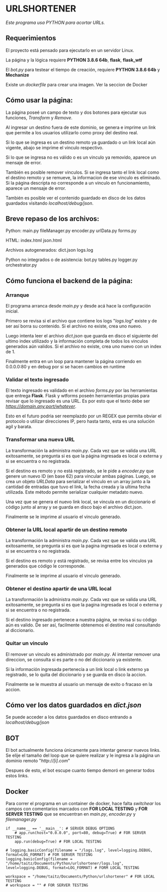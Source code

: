# URLSHORTENER

_Este programa usa PYTHON para acortar URLs._

## Requerimientos

El proyecto está pensado para ejecutarlo en un servidor Linux.

La página y la lógica requiere **PYTHON 3.8.6 64b**, **flask**, **flask_wtf**

El _bot.py_ para testear el tiempo de creación, requiere **PYTHON 3.8.6 64b** y **Mechanize**

Existe un _dockerfile_ para crear una imagen. Ver la seccion de Docker

## Cómo usar la página:

La página poseé un campo de texto y dos botones para ejecutar sus funciones, _Transform_ y _Remove_.

Al ingresar un destino fuera de este dominio, se genera e imprime un link que permite a los usuarios utilizarlo como proxy del destino real.

Si lo que se ingresa es un destino remoto ya guardado o un link local aún vigente, abajo se imprime el vinculo respectivo.

Si lo que se ingresa no es válido o es un vinculo ya removido, aparece un mensaje de error.

También es posible remover vinculos. Si se ingresa tanto el link local como el destino remoto y se remueve, la informacion de ese vinculo es eliminado.
Si la página descripta no corresponde a un vinculo en funcionamiento, aparece un mensaje de error.

También es posible ver el contenido guardado en disco de los datos guardados visitando _localhost/debug/json_.

## Breve repaso de los archivos:
 
Python:
main.py
fileManager.py
encoder.py
urlData.py
forms.py
 
HTML:
index.html
json.html
 
Archivos autogenerados:
dict.json
logs.log
 
Python no integrados o de asistencia:
bot.py
tables.py
logger.py
orchestrator.py
 

## Cómo funciona el backend de la página:

### Arranque
El programa arranca desde _main.py_ y desde acá hace la configuración inicial.

Primero se revisa si el archivo que contiene los logs "_logs.log_" existe y de ser así borra su contenido.
Si el archivo no existe, crea uno nuevo.

Luego intenta leer el archivo _dict.json_ que guarda en disco el siguiente del ultimo index utilizado y la información completa de todos los vinculos generados aún validos.
Si el archivo no existe, crea uno nuevo con un index de 1.

Finalmente entra en un loop para mantener la página corriendo en 0.0.0.0:80 y en debug por si se hacen cambios en runtime

### Validar el texto ingresado
El texto ingresado es validado en el archivo _forms.py_ por las herramientas que entrega **Flask**.
Flask y wtforms poseén herramientas propias para revisar que lo ingresado es una URL. Es por esto que el texto debe ser _https://domain.any:port/whatever_.

Esto en el futuro podria ser reemplazdo por un REGEX que permita obviar el protocolo o utilizar direcciones IP, pero hasta tanto, esta es una solución agil y barata.

### Transformar una nueva URL

La transformación la administra _main.py_. Cada vez que se valida una URL exitosamente, se pregunta si es que la página ingresada es local o externa y si se encuentra o no registrada.

Si el destino es remoto y no está registrado, se le pide a _encoder.py_ que genere un nuevo ID (en base 62) para vincular ambas páginas. Luego, se crea un objeto _URLData_ para serializar el vinculo en un array junto a la cantidad de entradas que tuvo el link, la fecha creada y la ultima fecha utilizada. Este método permite serializar cualquier metadato nuevo.

Una vez que se genera el nuevo link local, se vincula en un diccionario el código junto al array y se guarda en disco bajo el archivo dict.json.

Finalmente se le imprime al usuario el vinculo generado.

### Obtener la URL local apartir de un destino remoto
La transformación la administra _main.py_. Cada vez que se valida una URL exitosamente, se pregunta si es que la pagina ingresada es local o externa y si se encuentra o no registrada.

Si el destino es remoto y está registrado, se revisa entre los vinculos ya generados que código le corresponde.

Finalmente se le imprime al usuario el vinculo generado.

### Obtener el destino apartir de una URL local
La transformación la administra _main.py_. Cada vez que se valida una URL exitosamente, se pregunta si es que la pagina ingresada es local o externa y si se encuentra o no registrada.

Si el destino ingresado pertenece a nuestra página, se revisa si su código aún es valido. De ser así, facilmente obtenemos el destino real consultando al diccionario.

### Quitar un vinculo
El remover un vinculo es administrado por _main.py_. Al intentar remover una direccion, se consulta si es parte o no del diccionario ya existente.

Si la información ingresada pertenecía a un link local o link externo ya registrado, se lo quita del diccionario y se guarda en disco la accion.

Finalmente se le muestra al usuario un mensaje de exito o fracaso en la accion.

## Cómo ver los datos guardados en _dict.json_

Se puede acceder a los datos guardados en disco entrando a _localhost/debug/json_

## BOT
El bot actualmente funciona únicamente para intentar generar nuevos links. Se elije el tamaño del loop que se quiere realizar y le ingresa a la página un dominio remoto "_http://[i].com_"

Despues de esto, el bot escupe cuanto tiempo demoró en generar todos estos links.


## Docker

Para correr el programa en un container de docker, hace falta _switchear_ los campos con comentarios marcados con **FOR LOCAL TESTING** y **FOR SERVER TESTING** que se encuentran en _main.py_, _encoder.py_ y _filemanager.py_

```
if __name__ == '__main__': # SERVER DEBUG OPTIONS
    # app.run(host="0.0.0.0", port=80, debug=True) # FOR SERVER TESTING
    app.run(debug=True) # FOR LOCAL TESTING
```

```
# logging.basicConfig(filename = "/logs.log", level=logging.DEBUG, format=LOG_FORMAT) # FOR SERVER TESTING
logging.basicConfig(filename = "/home/taitz/Documents/Python/urlshortener/logs.log", level=logging.DEBUG, format=LOG_FORMAT) # FORM LOCAL TESTING
```

```
workspace = "/home/taitz/Documents/Python/urlshortener" # FOR LOCAL TESTING
# workspace = "" # FOR SERVER TESTING
```